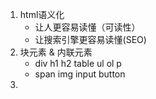 1. html语义化
   * 让人更容易读懂（可读性）
   * 让搜索引擎更容易读懂(SEO)
2. 块元素 & 内联元素
   * div h1 h2 table ul ol p
   * span img input button
3. 
